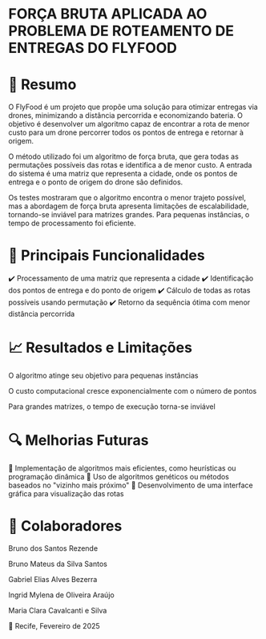 # FORÇA BRUTA APLICADA AO PROBLEMA DE ROTEAMENTO DE ENTREGAS DO FLYFOOD

# 📌 Resumo

O FlyFood é um projeto que propõe uma solução para otimizar entregas via drones, minimizando a distância percorrida e economizando bateria. O objetivo é desenvolver um algoritmo capaz de encontrar a rota de menor custo para um drone percorrer todos os pontos de entrega e retornar à origem.

O método utilizado foi um algoritmo de força bruta, que gera todas as permutações possíveis das rotas e identifica a de menor custo. A entrada do sistema é uma matriz que representa a cidade, onde os pontos de entrega e o ponto de origem do drone são definidos.

Os testes mostraram que o algoritmo encontra o menor trajeto possível, mas a abordagem de força bruta apresenta limitações de escalabilidade, tornando-se inviável para matrizes grandes. Para pequenas instâncias, o tempo de processamento foi eficiente.

# 🚀 Principais Funcionalidades

✔️ Processamento de uma matriz que representa a cidade
✔️ Identificação dos pontos de entrega e do ponto de origem
✔️ Cálculo de todas as rotas possíveis usando permutação
✔️ Retorno da sequência ótima com menor distância percorrida

# 📈 Resultados e Limitações

O algoritmo atinge seu objetivo para pequenas instâncias

O custo computacional cresce exponencialmente com o número de pontos

Para grandes matrizes, o tempo de execução torna-se inviável

# 🔍 Melhorias Futuras

🔹 Implementação de algoritmos mais eficientes, como heurísticas ou programação dinâmica
🔹 Uso de algoritmos genéticos ou métodos baseados no "vizinho mais próximo"
🔹 Desenvolvimento de uma interface gráfica para visualização das rotas

# 👥 Colaboradores

Bruno dos Santos Rezende

Bruno Mateus da Silva Santos

Gabriel Elias Alves Bezerra

Ingrid Mylena de Oliveira Araújo

Maria Clara Cavalcanti e Silva

📍 Recife, Fevereiro de 2025
